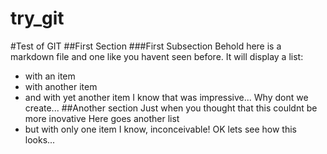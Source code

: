 try_git
=======
#Test of GIT
##First Section
###First Subsection
Behold here is a markdown file and one like you havent seen before. It will display a list:
* with an item
* with another item
* and with yet another item
I know that was impressive...
Why dont we create...
##Another section
Just when you thought that this couldnt be more inovative
Here goes another list
* but with only one item
I know, inconceivable!
OK lets see how this looks...
